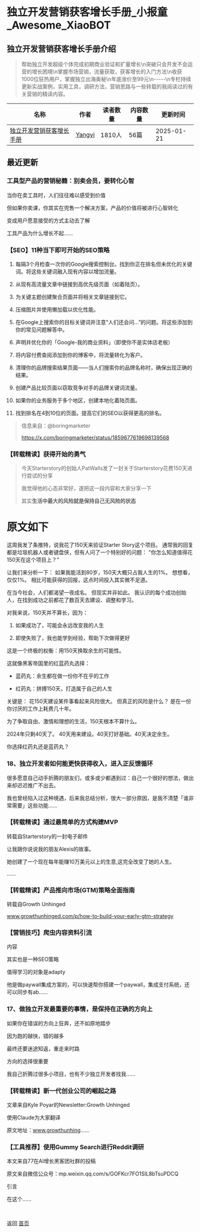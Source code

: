 # 独立开发营销获客增长手册_小报童_Awesome_XiaoBOT

## 独立开发营销获客增长手册介绍
> 帮助独立开发超级个体完成初期商业验证和扩量增长\n突破只会开发不会运营的增长困境\n掌握市场营销，流量获取，获客增长的入门方法\n收获1000位狂热用户，掌握独立出海奥秘\n年底涨价至99元\n-----\n专栏持续更新实战案例，实用工具，调研方法，营销思路与一些转载的我阅读过的有关营销的精读内容。  
  


|名称|作者|读者数量|内容数量|更新时间|
|---|---|---|---|---|
|[独立开发营销获客增长手册](https://xiaobot.net/p/devgrowth?refer=0b133df9-27dc-423b-8101-639049001c13)|[Yangyi](https://x.com/Yangyixxxx)|1810人|56篇|2025-01-21|

## 最近更新
### 工具型产品的营销秘籍：别卖会员，要转化心智

当你在卖工具时，人们往往难以感受到价值

但如果你卖课，你其实在兜售一个解决方案，产品的价值将被进行心智转化

变成用户愿意接受的方式主动去了解

工具产品为什么增长不起......

### 【SEO】11种当下即可开始的SEO策略

  1. 每隔3个月检查一次你的Google搜索控制台。找到你正在排名但未优化的关键词。将这些关键词融入现有内容以增加流量。

  2. 从现有高流量文章中链接到高优先级页面（如着陆页）。

  3. 为关键主题创建聚合页面并将相关文章链接到它。

  4. 压缩图片并使用懒加载以优化性能。

  5. 在Google上搜索你的目标关键词并注意“人们还会问...”的问题。将这些添加到你的常见问题解答中。

  6. 声明并优化你的「Google-我的商业资料」（即使你不是实体店老板）

  7. 将内容付费查阅添加到你的博客中，将流量转化为客户。

  8. 清理你的品牌搜索结果页面——当人们搜索你的品牌名称时，确保出现正确的结果。

  9. 创建产品比较页面以窃取竞争对手的品牌关键词流量。

  10. 如果你的业务服务于多个地区，创建本地化着陆页面。

  11. 找到排名在4到10位的页面。提高它们的SEO以获得更高的排名。

> 信息来自：@boringmarketer
>
> <https://x.com/boringmarketer/status/1859677619698139568>

### 【转载精读】获得开始的勇气

> 今天Starterstory的创始人PatWalls发了一封关于Starterstory花费150天进行尝试的分享
>
> 我觉得他的心态非常好，遂把这一段内容和大家分享一下
>
> 其实**生活中最大的风险就是保持自己无风险的状态**

# 原文如下

这周我发了条推特，说我花了150天来验证Starter Story这个项目。 通常我的回复都是垃圾机器人或者键盘侠，但有人问了一个特别好的问题：
"你怎么知道值得花150天在这个项目上？"

让我们来分析一下： 如果我能活到80岁，150天大概只占我人生的1%。 想想看，仅仅1%。 相比可能获得的回报，这点时间投入其实微不足道。

在当今社会，人们都渴望一夜成名。 但现实并非如此。 我认识的每个成功创始人，在找到成功之前都花了数百天去建设、调整和学习。

对我来说，150天并不算长，因为：

  1. 如果成功了，可能会永远改变我的人生

  2. 即使失败了，我也能学到经验，帮助下次做得更好

这是一个终极的权衡：用150天换取余生的可能性。

这就像黑客帝国里的红蓝药丸选择：

  * 蓝药丸：余生都在做一份你不在乎的工作

  * 红药丸：拼搏150天，打造属于自己的人生

关键是： 花150天建设某件事看起来风险很大。 但真正的风险是什么？ 是在一份你讨厌的工作上耗费几十年。

为了争取自由、激情和理想的生活，150天根本不算什么。

2024年只剩40天了。 40天用来建设。40天打好基础。40天决定余生。

你选择红药丸还是蓝药丸？

### 18、独立开发者如何能更快获得收入，进入正反馈循环

很多愿意自己动手折腾的朋友们，或多或少都遇到过：自己一个很好的想法，做出来却迟迟推广不出去。

我也曾经陷入过这种境遇，后来我总结分析，很大一部分原因，是我不清楚「谁非常需要」这些功能......

### 【转载精读】通过最简单的方式构建MVP

转载自Starterstory的一封电子邮件

让我跟你说说我的朋友Alexis的故事。

她创建了一个现在每年能赚10万美元以上的生意,这完全改变了她的人生。

......

### 【转载精读】产品推向市场(GTM)策略全面指南

转载自Growth Unhinged

www.growthunhinged.com/p/how-to-build-your-early-gtm-strategy

### 【营销技巧】爬虫内容资料引流

内容

其实也是一种SEO策略

值得学习的对象是adapty

他是做paywall集成方案的，可以快速帮你搭建一个paywall，集成支付系统，还可以同步有ab......

### 17、做独立开发最重要的事情，是保持在正确的方向上

如果你在错误的方向上狂奔，还不如原地踏步

因为跑的越快，错的越多

最终还要迷途知返，重走来时路

方向的选择很重要

我自己折腾过很多小项目，也有不少独立开发者找我......

### 【转载精读】新一代创业公司的崛起之路

文章来自Kyle Poyar的Newsletter:Growth Unhinged

使用Claude为大家翻译

原文地址：www.growthunhing......

### 【工具推荐】使用Gummy Search进行Reddit调研

本文来自77在AI增长黑客团社群的投稿

原文来自微信公众号：mp.weixin.qq.com/s/GOFKcr7FO1SlL8bTsuPDCQ

引言

在这个......


<a href="https://github.com/Reno9527/awesome-xiaobot" style="color: white; text-decoration: none;">awesome-xiaobot</a>

返回 [首页](../README.md)
